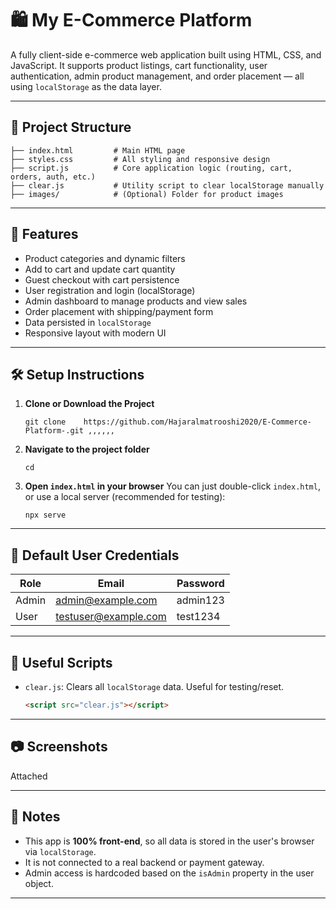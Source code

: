 # 🛍️ My E-Commerce Platform

A fully client-side e-commerce web application built using HTML, CSS, and JavaScript. It supports product listings, cart functionality, user authentication, admin product management, and order placement — all using `localStorage` as the data layer.

---

## 📁 Project Structure

```
├── index.html         # Main HTML page
├── styles.css         # All styling and responsive design
├── script.js          # Core application logic (routing, cart, orders, auth, etc.)
├── clear.js           # Utility script to clear localStorage manually
├── images/            # (Optional) Folder for product images
```

---

## 🚀 Features

- Product categories and dynamic filters
- Add to cart and update cart quantity
- Guest checkout with cart persistence
- User registration and login (localStorage)
- Admin dashboard to manage products and view sales
- Order placement with shipping/payment form
- Data persisted in `localStorage`
- Responsive layout with modern UI

---

## 🛠️ Setup Instructions

1. **Clone or Download the Project**
   ```
   git clone    https://github.com/Hajaralmatrooshi2020/E-Commerce-Platform-.git ,,,,,,
   ```

2. **Navigate to the project folder**
   ```
   cd 
   ```

3. **Open `index.html` in your browser**
   You can just double-click `index.html`, or use a local server (recommended for testing):
   ```
   npx serve
   ```

---

## 👤 Default User Credentials

| Role   | Email                | Password   |
|--------|----------------------|------------|
| Admin  | admin@example.com    | admin123   |
| User   | testuser@example.com | test1234   |

---

## 🧪 Useful Scripts

- `clear.js`: Clears all `localStorage` data. Useful for testing/reset.
  ```html
  <script src="clear.js"></script>
  ```

---

## 📷 Screenshots

Attached

---

## 📌 Notes

- This app is **100% front-end**, so all data is stored in the user's browser via `localStorage`.
- It is not connected to a real backend or payment gateway.
- Admin access is hardcoded based on the `isAdmin` property in the user object.

---

